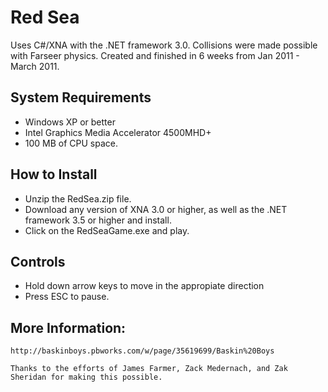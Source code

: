 # Red Sea
Uses C#/XNA with the .NET framework 3.0.  Collisions were made possible
with Farseer physics.  Created and finished in 6 weeks from Jan 2011 - March 2011.

## System Requirements
* Windows XP or better
* Intel Graphics Media Accelerator 4500MHD+
* 100 MB of CPU space.

## How to Install
* Unzip the RedSea.zip file.
* Download any version of XNA 3.0 or higher, as well as the .NET framework 3.5
  or higher and install.
* Click on the RedSeaGame.exe and play.

## Controls
* Hold down arrow keys to move in the appropiate direction
* Press ESC to pause.

## More Information:
``http://baskinboys.pbworks.com/w/page/35619699/Baskin%20Boys``

`Thanks to the efforts of James Farmer, Zack Medernach, and Zak Sheridan for making this
possible.`